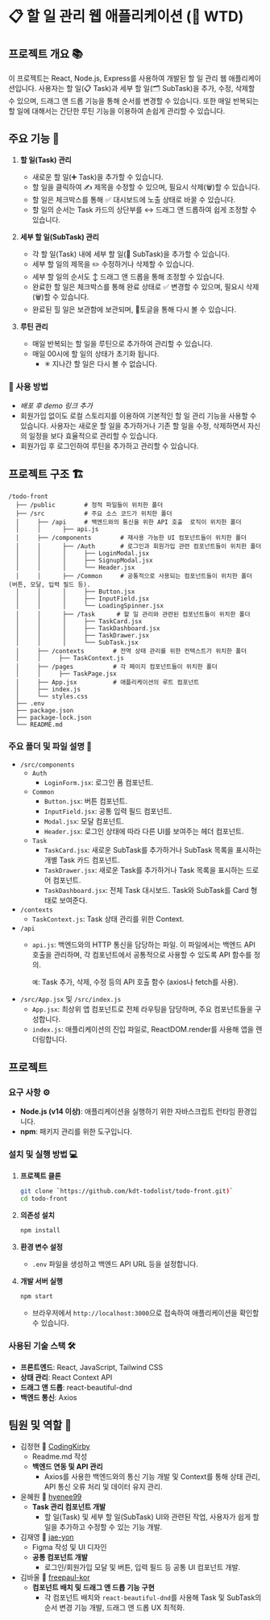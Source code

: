 # 📋 할 일 관리 웹 애플리케이션 (📝 WTD)

## 프로젝트 개요 📚

이 프로젝트는 React, Node.js, Express를 사용하여 개발된 할 일 관리 웹 애플리케이션입니다. 사용자는 할 일(📋 Task)과 세부 할 일(🗂 SubTask)을 추가, 수정, 삭제할 수 있으며, 드래그 앤 드롭 기능을 통해 순서를 변경할 수 있습니다.
또한 매일 반복되는 할 일에 대해서는 간단한 루틴 기능을 이용하여 손쉽게 관리할 수 있습니다.

## 주요 기능 🚀

1. **할 일(Task) 관리**
   - 새로운 할 일(➕ Task)을 추가할 수 있습니다.
   - 할 일을 클릭하여 ✍️ 제목을 수정할 수 있으며, 필요시 삭제(🗑)할 수 있습니다.
   - 할 일은 체크박스를 통해 ✅ 대시보드에 노출 상태로 바꿀 수 있습니다.
   - 할 일의 순서는 Task 카드의 상단부를 ↔️ 드래그 앤 드롭하여 쉽게 조정할 수 있습니다.

2. **세부 할 일(SubTask) 관리**
   - 각 할 일(Task) 내에 세부 할 일(🔖 SubTask)을 추가할 수 있습니다.
   - 세부 할 일의 제목을 ✏️ 수정하거나 삭제할 수 있습니다.
   - 세부 할 일의 순서도 ↕️ 드래그 앤 드롭을 통해 조정할 수 있습니다.
   - 완료한 할 일은 체크박스를 통해 완료 상태로 ✅ 변경할 수 있으며, 필요시 삭제(🗑)할 수 있습니다.
   - 완료된 힐 일은 보관함에 보관되며, 🔽토글을 통해 다시 볼 수 있습니다.

3. **루틴 관리**
   - 매일 반복되는 할 일을 루틴으로 추가하여 관리할 수 있습니다.
   - 매일 00시에 할 일의 상태가 초기화 됩니다.
     - ✳ 지나간 할 일은 다시 볼 수 없습니다.

### 📖 사용 방법

- *배포 후 demo 링크 추가*
- 회원가입 없이도 로컬 스토리지를 이용하여 기본적인 할 일 관리 기능을 사용할 수 있습니다. 사용자는 새로운 할 일을 추가하거나 기존 할 일을 수정, 삭제하면서 자신의 일정을 보다 효율적으로 관리할 수 있습니다.
- 회원가입 후 로그인하여 루틴을 추가하고 관리할 수 있습니다.

## 프로젝트 구조 🏗️

```
/todo-front
  ├── /public        # 정적 파일들이 위치한 폴더
  ├── /src           # 주요 소스 코드가 위치한 폴더
  │     ├── /api     # 백엔드와의 통신을 위한 API 호출  로직이 위치한 폴더
  │     │      ├── api.js
  │     ├── /components        # 재사용 가능한 UI 컴포넌트들이 위치한 폴더
  │     │      ├── /Auth       # 로그인과 회원가입 관련 컴포넌트들이 위치한 폴더
  │     │      │     ├── LoginModal.jsx
  │     │      │     ├── SignupModal.jsx
  │     │      │     └── Header.jsx
  │     │      ├── /Common     # 공통적으로 사용되는 컴포넌트들이 위치한 폴더 (버튼, 모달, 입력 필드 등).
  │     │      │     ├── Button.jsx
  │     │      │     ├── InputField.jsx
  │     │      │     └── LoadingSpinner.jsx
  │     │      ├── /Task      # 할 일 관리와 관련된 컴포넌트들이 위치한 폴더
  │     │      │     ├── TaskCard.jsx
  │     │      │     ├── TaskDashboard.jsx
  │     │      │     ├── TaskDrawer.jsx
  │     │      │     └── SubTask.jsx
  │     ├── /contexts        # 전역 상태 관리를 위한 컨텍스트가 위치한 폴더
  │     │     ├── TaskContext.js
  │     ├── /pages           # 각 페이지 컴포넌트들이 위치한 폴더
  │     │     ├── TaskPage.jsx
  │     ├── App.jsx          # 애플리케이션의 루트 컴포넌트
  │     ├── index.js
  │     └── styles.css
  ├── .env
  ├── package.json
  ├── package-lock.json
  └── README.md

```

### 주요 폴더 및 파일 설명 📂

- `/src/components`
  - `Auth`
    - `LoginForm.jsx`: 로그인 폼 컴포넌트.
  - `Common`
    - `Button.jsx`: 버튼 컴포넌트.
    - `InputField.jsx`: 공통 입력 필드 컴포넌트.
    - `Modal.jsx`: 모달 컴포넌트.
    - `Header.jsx`: 로그인 상태에 따라 다른 UI를 보여주는 헤더 컴포넌트.
  - `Task`
    - `TaskCard.jsx`: 새로운 SubTask를 추가하거나 SubTask 목록을 표시하는 개별 Task 카드 컴포넌트.
    - `TaskDrawer.jsx`: 새로운 Task를 추가하거나 Task 목록을 표시하는 드로어 컴포넌트.
    - `TaskDashboard.jsx`: 전체 Task 대시보드. Task와 SubTask를 Card 형태로 보여준다.
- `/contexts`
  - `TaskContext.js`: Task 상태 관리를 위한 Context.
- `/api`
  - `api.js`: 백엔드와의 HTTP 통신을 담당하는 파일. 이 파일에서는 백엔드 API 호출을 관리하며, 각 컴포넌트에서 공통적으로 사용할 수 있도록 API 함수를 정의.

    `예`: Task 추가, 삭제, 수정 등의 API 호출 함수 (axios나 fetch를 사용).
- `/src/App.jsx` 및 `/src/index.js`
  - `App.jsx`: 최상위 앱 컴포넌트로 전체 라우팅을 담당하며, 주요 컴포넌트들을 구성합니다.
  - `index.js`: 애플리케이션의 진입 파일로, ReactDOM.render를 사용해 앱을 렌더링합니다.

## 프로젝트 

### 요구 사항 ⚙️

- **Node.js (v14 이상)**: 애플리케이션을 실행하기 위한 자바스크립트 런타임 환경입니다.
- **npm**: 패키지 관리를 위한 도구입니다.

### 설치 및 실행 방법 💻

1. **프로젝트 클론**
   ```bash
   git clone `https://github.com/kdt-todolist/todo-front.git)`
   cd todo-front
   ```

2. **의존성 설치**
   ```bash
   npm install
   ```

3. **환경 변수 설정**
   - `.env` 파일을 생성하고 백엔드 API URL 등을 설정합니다.

4. **개발 서버 실행**
   ```bash
   npm start
   ```
   - 브라우저에서 `http://localhost:3000`으로 접속하여 애플리케이션을 확인할 수 있습니다.

### 사용된 기술 스택 🛠️

- **프론트엔드**: React, JavaScript, Tailwind CSS
- **상태 관리**: React Context API
- **드래그 앤 드롭**: react-beautiful-dnd
- **백엔드 통신**: Axios

## 팀원 및 역할 👥

- 김정현 🔗 [CodingKirby](https://github.com/CodingKirby)
  - Readme.md 작성
  - **백엔드 연동 및 API 관리**
    - Axios를 사용한 백엔드와의 통신 기능 개발 및 Context를 통해 상태 관리, API 통신 오류 처리 및 데이터 유지 관리.
- 윤혜원 🔗 [hyenee99](https://github.com/hyenee99)
  - **Task 관리 컴포넌트 개발**
    - 할 일(Task) 및 세부 할 일(SubTask) UI와 관련된 작업, 사용자가 쉽게 할 일을 추가하고 수정할 수 있는 기능 개발.
- 김재영 🔗 [jae-yon](https://github.com/jae-yon)
  - Figma 작성 및 UI 디자인
  - **공통 컴포넌트 개발**
    - 로그인/회원가입 모달 및 버튼, 입력 필드 등 공통 UI 컴포넌트 개발.
- 김바울 🔗 [freepaul-kor](https://github.com/freepaul-kor)
  - **컴포넌트 배치 및 드래그 앤 드롭 기능 구현**
    - 각 컴포넌트 배치와 `react-beautiful-dnd`를 사용해 Task 및 SubTask의 순서 변경 기능 개발, 드래그 앤 드롭 UX 최적화.
